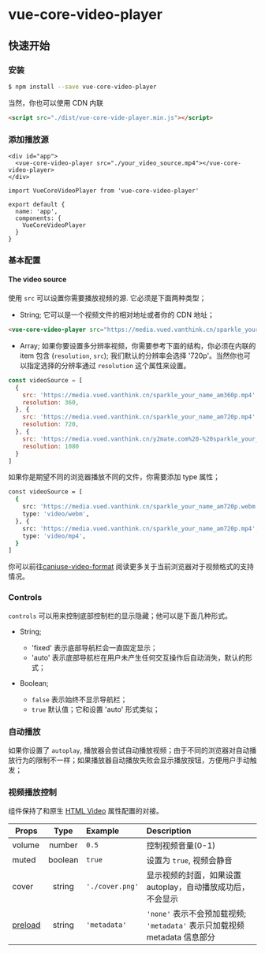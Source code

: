 # vue-core-video-player

## 快速开始

### 安装

``` bash
$ npm install --save vue-core-video-player 
```

当然，你也可以使用 CDN 内联 

``` html
<script src="./dist/vue-core-vide-player.min.js"></script>
```

### 添加播放源

``` vue
<div id="app">
  <vue-core-video-player src="./your_video_source.mp4"></vue-core-video-player>
</div>
```

``` vue
import VueCoreVideoPlayer from 'vue-core-video-player'

export default {
  name: 'app',
  components: {
    VueCoreVideoPlayer
  }
}
```

### 基本配置

#### The video source

使用 `src` 可以设置你需要播放视频的源. 它必须是下面两种类型；

+ String; 它可以是一个视频文件的相对地址或者你的 CDN 地址；

``` html
<vue-core-video-player src="https://media.vued.vanthink.cn/sparkle_your_name_am720p.mp4"></vue-core-video-player>
```
+ Array; 如果你要设置多分辨率视频，你需要参考下面的结构，你必须在内联的 item 包含 (`resolution`, `src`); 我们默认的分辨率会选择 '720p'。当然你也可以指定选择的分辨率通过 `resolution` 这个属性来设置。

``` js
const videoSource = [
  {
    src: 'https://media.vued.vanthink.cn/sparkle_your_name_am360p.mp4',
    resolution: 360,
  }, {
    src: 'https://media.vued.vanthink.cn/sparkle_your_name_am720p.mp4',
    resolution: 720,
  }, {
    src: 'https://media.vued.vanthink.cn/y2mate.com%20-%20sparkle_your_name_amv_K_7To_y9IAM_1080p.mp4',
    resolution: 1080
  }
]
```
如果你是期望不同的浏览器播放不同的文件，你需要添加 type 属性；

``` bash
const videoSource = [
  {
    src: 'https://media.vued.vanthink.cn/sparkle_your_name_am720p.webm',
    type: 'video/webm',
  }, {
    src: 'https://media.vued.vanthink.cn/sparkle_your_name_am720p.mp4',
    type: 'video/mp4',
  }
]
```

你可以前往[caniuse-video-format](https://caniuse.com/#search=video%20format) 阅读更多关于当前浏览器对于视频格式的支持情况。


### Controls

`controls` 可以用来控制底部控制栏的显示隐藏；他可以是下面几种形式。

+ String; 

  + 'fixed' 表示底部导航栏会一直固定显示；
  + 'auto' 表示底部导航栏在用户未产生任何交互操作后自动消失，默认的形式；

+ Boolean;
  + `false` 表示始终不显示导航栏；
  + `true`  默认值；它和设置 'auto' 形式类似；


### 自动播放

如果你设置了 `autoplay`, 播放器会尝试自动播放视频；由于不同的浏览器对自动播放行为的限制不一样；如果播放器自动播放失败会显示播放按钮，方便用户手动触发；

### 视频播放控制

组件保持了和原生 [HTML Video](https://developer.mozilla.org/en-US/docs/Web/HTML/Element/video) 属性配置的对接。

| Props        | Type         | Example  | Description  |
| ------------- |:-------------:|:----- |:--------------|
| volume     | number | `0.5` | 控制视频音量(0-1) |
| muted     | boolean | `true` | 设置为 `true`, 视频会静音  |
| cover     | string | `'./cover.png'` | 显示视频的封面，如果设置 autoplay，自动播放成功后，不会显示  |
| [preload](https://developer.mozilla.org/en-US/docs/Web/HTML/Element/video)   | string | `'metadata'`  | `'none'` 表示不会预加载视频; `'metadata'` 表示只加载视频 metadata 信息部分 |
















